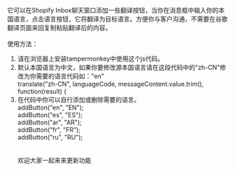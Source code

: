 它可以在Shopify Inbox聊天窗口添加一些翻译按钮，当你在消息框中输入你的本国语言，点击语言按钮，它将翻译为目标语言。方便你与客户沟通，不需要在谷歌翻译页面来回复制粘贴翻译后的内容。<br>
<br>
使用方法：<br>
1. 请在浏览器上安装tampermonkey中使用这个js代码。<br>
2. 默认本国语言为中文，如果你要修改源本国语言请在这段代码中的"zh-CN"修改为你需要的语言代码如："en"<br>
 translate("zh-CN", languageCode, messageContent.value.trim(), function(result) {<br>
3. 在代码中你可以自行添加或删除需要的语言。<br>
            addButton("en", "EN");<br>
            addButton("es", "ES");<br>
            addButton("ar", "AR");<br>
            addButton("fr", "FR");<br>
            addButton("ru", "RU");<br>
            <br>
            <br>
            欢迎大家一起来来更新功能<br>
